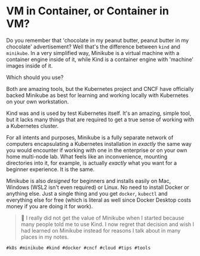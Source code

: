 # VM in Container, or Container in VM?

Do you remember that 'chocolate in my peanut butter, peanut butter in my
chocolate' advertisement? Well that's the difference between `kind` and
`minikube`. In a very simplified way, Minikube is a virtual machine with
a container engine inside of it, while Kind is a container engine with
'machine' images inside of it.

Which should you use?

Both are amazing tools, but the Kubernetes project and CNCF have
officially backed Minikube as best for learning and working locally with
Kubernetes on your own workstation.

Kind was and is used by test Kubernetes itself. It's an amazing, simple
tool, but it lacks many things that are required to get a true sense of
working with a Kubernetes cluster.

For all intents and purposes, Minikube is a fully separate network of
computers encapsulating a Kubernetes installation in *exactly* the same
way you would encounter if working with one in the enterprise or on your
own home multi-node lab. What feels like an inconvenience, mounting
directories into it, for example, is actually *exactly* what you want
for a beginner experience. It is the same.

Minikube is also *designed* for beginners and installs easily on Mac,
Windows (WSL2 isn't even required) or Linux. No need to install Docker
or anything else. Just a single thing and you get `docker`, `kubectl`
and everything else for free (which is literal as well since Docker
Desktop costs money if you are doing it for work).

> 💬
> I really did not get the value of Minikube when I started because many
> people told me to use Kind. I now regret that decision and wish I had
> learned on Minikube instead for reasons I talk about in many places in
> my notes.

    #k8s #minikube #kind #docker #cncf #cloud #tips #tools
